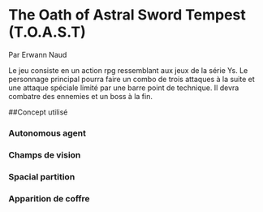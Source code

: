 # The Oath of Astral Sword Tempest (T.O.A.S.T)
Par Erwann Naud

Le jeu consiste en un action rpg ressemblant aux jeux de la série Ys. Le personnage principal pourra faire un combo de trois attaques à la suite et une attaque spéciale limité par une barre point de technique. Il devra combatre des ennemies et un boss à la fin.

##Concept utilisé

###  Autonomous agent

###  Champs de vision

###  Spacial partition

###  Apparition de coffre
